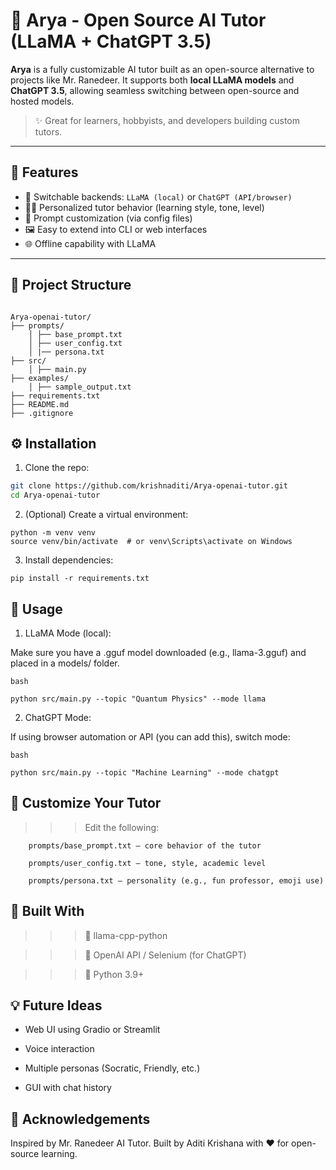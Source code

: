 # 🧠 Arya - Open Source AI Tutor (LLaMA + ChatGPT 3.5)

**Arya** is a fully customizable AI tutor built as an open-source alternative to projects like Mr. Ranedeer. It supports both **local LLaMA models** and **ChatGPT 3.5**, allowing seamless switching between open-source and hosted models.

> ✨ Great for learners, hobbyists, and developers building custom tutors.

---

## 🚀 Features

- 🔄 Switchable backends: `LLaMA (local)` or `ChatGPT (API/browser)`
- 🧑‍🏫 Personalized tutor behavior (learning style, tone, level)
- 📝 Prompt customization (via config files)
- 🖼️ Easy to extend into CLI or web interfaces
- 🌐 Offline capability with LLaMA

---

## 📂 Project Structure

```plaintext

Arya-openai-tutor/ 
├── prompts/ 
    │ ├── base_prompt.txt 
    │ ├── user_config.txt 
    │ |── persona.txt 
├── src/ 
    │ ├── main.py 
├── examples/ 
    │ ├── sample_output.txt 
├── requirements.txt 
├── README.md 
├── .gitignore

```

## ⚙️ Installation

1. Clone the repo:
```bash
git clone https://github.com/krishnaditi/Arya-openai-tutor.git
cd Arya-openai-tutor
```

2. (Optional) Create a virtual environment:

```
python -m venv venv
source venv/bin/activate  # or venv\Scripts\activate on Windows
```

3. Install dependencies:

```
pip install -r requirements.txt
```

## 🧠 Usage

1. LLaMA Mode (local):

Make sure you have a .gguf model downloaded (e.g., llama-3.gguf) and placed in a models/ folder.

```
bash

python src/main.py --topic "Quantum Physics" --mode llama

```

2. ChatGPT Mode:

If using browser automation or API (you can add this), switch mode:

```
bash

python src/main.py --topic "Machine Learning" --mode chatgpt

```


## 🧾 Customize Your Tutor

>>> Edit the following:

        prompts/base_prompt.txt — core behavior of the tutor

        prompts/user_config.txt — tone, style, academic level

        prompts/persona.txt — personality (e.g., fun professor, emoji use)

## 🧱 Built With

>>> 🧩 llama-cpp-python

>>> 🤖 OpenAI API / Selenium (for ChatGPT)

>>> 🐍 Python 3.9+


## 💡 Future Ideas

- Web UI using Gradio or Streamlit

- Voice interaction

- Multiple personas (Socratic, Friendly, etc.)

- GUI with chat history


## 🤝 Acknowledgements

Inspired by Mr. Ranedeer AI Tutor.
Built by Aditi Krishana with ❤️ for open-source learning.
